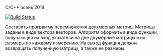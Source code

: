 C/C++ осень 2019

[![Build Status](https://travis-ci.org/DronBrigadir/tp.svg?branch=C%2FC%2B%2B_HW_1)](https://travis-ci.org/DronBrigadir/tp)


Составить программу перемножения двухмерных матриц. Матрицы заданы в виде вектора векторов. Алгоритм оформить в виде функции, получающей на вход указатели на две двумерные матрицы и их размеры по каждому измерению. На выход функция должна возвращать полученную матрицу, а также ее размеры.

